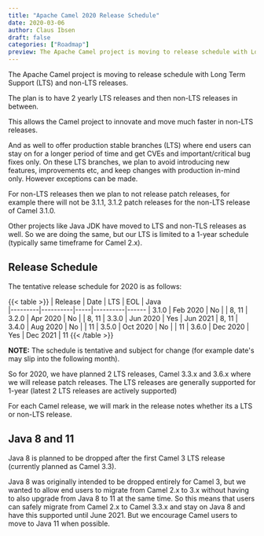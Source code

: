 ```yaml
---
title: "Apache Camel 2020 Release Schedule"
date: 2020-03-06
author: Claus Ibsen
draft: false
categories: ["Roadmap"]
preview: The Apache Camel project is moving to release schedule with Long Term Support (LTS) and non-LTS releases.
---
```


The Apache Camel project is moving to release schedule with Long Term Support (LTS) and non-LTS releases.

The plan is to have 2 yearly LTS releases and then non-LTS releases in between.

This allows the Camel project to innovate and move much faster in non-LTS releases.

And as well to offer production stable branches (LTS) where end users can stay on
for a longer period of time and get CVEs and important/critical bug fixes only.
On these LTS branches, we plan to avoid introducing new features, improvements etc, and
keep changes with production in-mind only. However exceptions can be made.

For non-LTS releases then we plan to not release patch releases, for example there will
not be 3.1.1, 3.1.2 patch releases for the non-LTS release of Camel 3.1.0.

Other projects like Java JDK have moved to LTS and non-TLS releases as well. So we are doing the same,
but our LTS is limited to a 1-year schedule (typically same timeframe for Camel 2.x).

## Release Schedule

The tentative release schedule for 2020 is as follows:

{{< table >}}
| Release | Date     | LTS | EOL      | Java  
|---------|----------|-----|----------|------
| 3.1.0   | Feb 2020 | No  |          | 8, 11
| 3.2.0   | Apr 2020 | No  |          | 8, 11
| 3.3.0   | Jun 2020 | Yes | Jun 2021 | 8, 11
| 3.4.0   | Aug 2020 | No  |          | 11
| 3.5.0   | Oct 2020 | No  |          | 11
| 3.6.0   | Dec 2020 | Yes | Dec 2021 | 11
{{< /table >}}

**NOTE:** The schedule is tentative and subject for change
(for example date's may slip into the following month). 

So for 2020, we have planned 2 LTS releases, Camel 3.3.x and 3.6.x where we will release
patch releases. The LTS releases are generally supported for 1-year
(latest 2 LTS releases are actively supported)

For each Camel release, we will mark in the release notes whether its a LTS or non-LTS release.

## Java 8 and 11

Java 8 is planned to be dropped after the first Camel 3 LTS release (currently
planned as Camel 3.3). 

Java 8 was originally intended to be dropped entirely for Camel 3,
but we wanted to allow end users to migrate from Camel 2.x to 3.x without having
to also upgrade from Java 8 to 11 at the same time. So this means that users
can safely migrate from Camel 2.x to Camel 3.3.x and stay on Java 8 and have this supported
until June 2021. But we encourage Camel users to move to Java 11 when possible.
